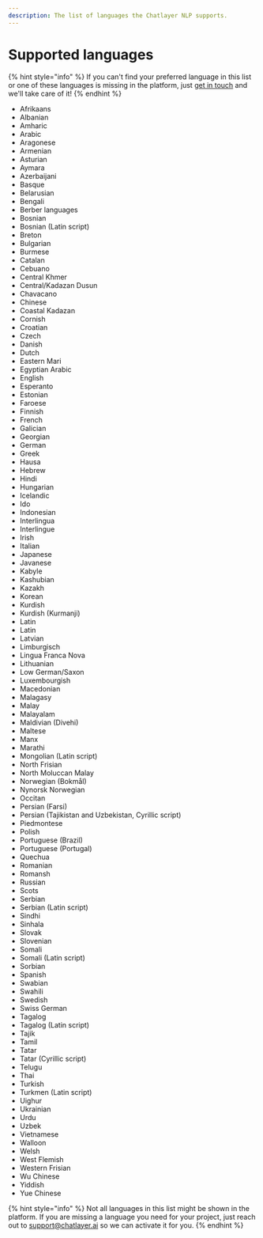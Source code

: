 ```yaml
---
description: The list of languages the Chatlayer NLP supports.
---
```


# Supported languages

{% hint style="info" %}
If you can't find your preferred language in this list or one of these languages is missing in the platform, just [get in touch](../../support/get-in-touch.md) and we'll take care of it!
{% endhint %}

* Afrikaans
* Albanian
* Amharic
* Arabic
* Aragonese 
* Armenian
* Asturian
* Aymara
* Azerbaijani
* Basque
* Belarusian
* Bengali
* Berber languages
* Bosnian
* Bosnian \(Latin script\) 
* Breton
* Bulgarian
* Burmese
* Catalan
* Cebuano 
* Central Khmer
* Central/Kadazan Dusun
* Chavacano
* Chinese
* Coastal Kadazan
* Cornish
* Croatian
* Czech
* Danish
* Dutch
* Eastern Mari
* Egyptian Arabic
* English
* Esperanto
* Estonian
* Faroese
* Finnish
* French
* Galician
* Georgian
* German
* Greek
* Hausa
* Hebrew
* Hindi
* Hungarian
* Icelandic
* Ido
* Indonesian
* Interlingua
* Interlingue
* Irish
* Italian
* Japanese
* Javanese 
* Kabyle
* Kashubian
* Kazakh
* Korean
* Kurdish
* Kurdish \(Kurmanji\) 
* Latin
* Latin 
* Latvian
* Limburgisch 
* Lingua Franca Nova
* Lithuanian
* Low German/Saxon
* Luxembourgish 
* Macedonian
* Malagasy
* Malay
* Malayalam
* Maldivian \(Divehi\)
* Maltese 
* Manx 
* Marathi
* Mongolian \(Latin script\) 
* North Frisian 
* North Moluccan Malay
* Norwegian \(Bokmål\)
* Nynorsk Norwegian
* Occitan
* Persian \(Farsi\)
* Persian \(Tajikistan and Uzbekistan, Cyrillic script\) 
* Piedmontese
* Polish
* Portuguese \(Brazil\)
* Portuguese \(Portugal\)
* Quechua 
* Romanian
* Romansh 
* Russian
* Scots 
* Serbian
* Serbian \(Latin script\)
* Sindhi
* Sinhala
* Slovak
* Slovenian
* Somali
* Somali \(Latin script\) 
* Sorbian
* Spanish
* Swabian
* Swahili
* Swedish
* Swiss German
* Tagalog
* Tagalog \(Latin script\) 
* Tajik
* Tamil
* Tatar
* Tatar \(Cyrillic script\) 
* Telugu
* Thai
* Turkish
* Turkmen \(Latin script\) 
* Uighur
* Ukrainian
* Urdu
* Uzbek
* Vietnamese
* Walloon 
* Welsh 
* West Flemish 
* Western Frisian
* Wu Chinese
* Yiddish
* Yue Chinese

{% hint style="info" %}
Not all languages in this list might be shown in the platform. If you are missing a language you need for your project, just reach out to support@chatlayer.ai so we can activate it for you.
{% endhint %}

